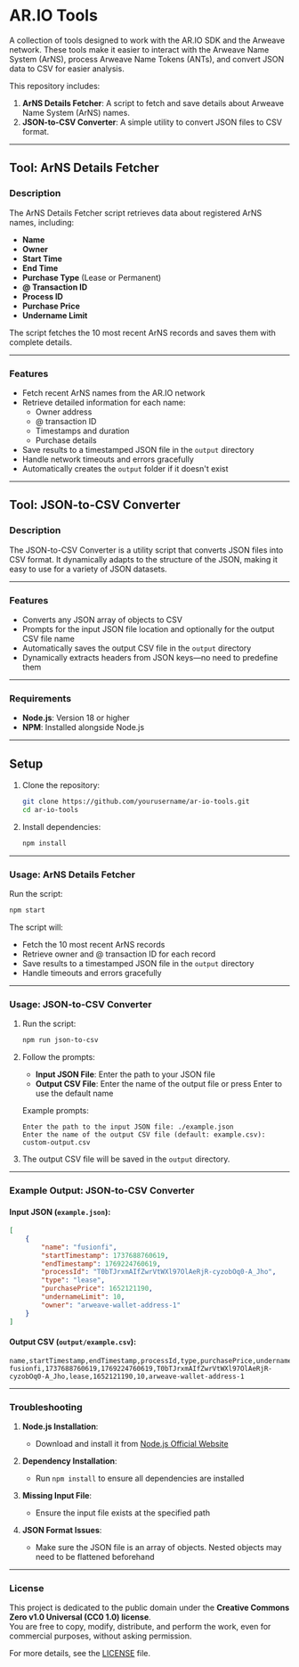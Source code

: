 # AR.IO Tools

A collection of tools designed to work with the AR.IO SDK and the Arweave network. These tools make it easier to interact with the Arweave Name System (ArNS), process Arweave Name Tokens (ANTs), and convert JSON data to CSV for easier analysis.

This repository includes:

1. **ArNS Details Fetcher**: A script to fetch and save details about Arweave Name System (ArNS) names.
2. **JSON-to-CSV Converter**: A simple utility to convert JSON files to CSV format.

---

## Tool: ArNS Details Fetcher

### Description

The ArNS Details Fetcher script retrieves data about registered ArNS names, including:

- **Name**
- **Owner**
- **Start Time**
- **End Time**
- **Purchase Type** (Lease or Permanent)
- **@ Transaction ID**
- **Process ID**
- **Purchase Price**
- **Undername Limit**

The script fetches the 10 most recent ArNS records and saves them with complete details.

---

### Features

- Fetch recent ArNS names from the AR.IO network
- Retrieve detailed information for each name:
  - Owner address
  - @ transaction ID
  - Timestamps and duration
  - Purchase details
- Save results to a timestamped JSON file in the `output` directory
- Handle network timeouts and errors gracefully
- Automatically creates the `output` folder if it doesn't exist

---

## Tool: JSON-to-CSV Converter

### Description

The JSON-to-CSV Converter is a utility script that converts JSON files into CSV format. It dynamically adapts to the structure of the JSON, making it easy to use for a variety of JSON datasets.

---

### Features

- Converts any JSON array of objects to CSV
- Prompts for the input JSON file location and optionally for the output CSV file name
- Automatically saves the output CSV file in the `output` directory
- Dynamically extracts headers from JSON keys—no need to predefine them

---

### Requirements

- **Node.js**: Version 18 or higher
- **NPM**: Installed alongside Node.js

---

## Setup

1. Clone the repository:
   ```bash
   git clone https://github.com/yourusername/ar-io-tools.git
   cd ar-io-tools
   ```

2. Install dependencies:
   ```bash
   npm install
   ```

---

### Usage: ArNS Details Fetcher

Run the script:
```bash
npm start
```

The script will:
- Fetch the 10 most recent ArNS records
- Retrieve owner and @ transaction ID for each record
- Save results to a timestamped JSON file in the `output` directory
- Handle timeouts and errors gracefully

---

### Usage: JSON-to-CSV Converter

1. Run the script:
   ```bash
   npm run json-to-csv
   ```

2. Follow the prompts:
   - **Input JSON File**: Enter the path to your JSON file
   - **Output CSV File**: Enter the name of the output file or press Enter to use the default name

   Example prompts:
   ```plaintext
   Enter the path to the input JSON file: ./example.json
   Enter the name of the output CSV file (default: example.csv): custom-output.csv
   ```

3. The output CSV file will be saved in the `output` directory.

---

### Example Output: JSON-to-CSV Converter

#### Input JSON (`example.json`):
```json
[
    {
        "name": "fusionfi",
        "startTimestamp": 1737688760619,
        "endTimestamp": 1769224760619,
        "processId": "T0bTJrxmAIfZwrVtWXl97OlAeRjR-cyzobOq0-A_Jho",
        "type": "lease",
        "purchasePrice": 1652121190,
        "undernameLimit": 10,
        "owner": "arweave-wallet-address-1"
    }
]
```

#### Output CSV (`output/example.csv`):
```csv
name,startTimestamp,endTimestamp,processId,type,purchasePrice,undernameLimit,owner
fusionfi,1737688760619,1769224760619,T0bTJrxmAIfZwrVtWXl97OlAeRjR-cyzobOq0-A_Jho,lease,1652121190,10,arweave-wallet-address-1
```

---

### Troubleshooting

1. **Node.js Installation**:
   - Download and install it from [Node.js Official Website](https://nodejs.org)

2. **Dependency Installation**:
   - Run `npm install` to ensure all dependencies are installed

3. **Missing Input File**:
   - Ensure the input file exists at the specified path

4. **JSON Format Issues**:
   - Make sure the JSON file is an array of objects. Nested objects may need to be flattened beforehand

---

### License

This project is dedicated to the public domain under the **Creative Commons Zero v1.0 Universal (CC0 1.0) license**.  
You are free to copy, modify, distribute, and perform the work, even for commercial purposes, without asking permission.

For more details, see the [LICENSE](LICENSE) file.